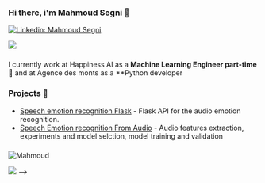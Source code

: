 ### Hi there, i'm Mahmoud Segni 👋

[![Linkedin: Mahmoud Segni](https://img.shields.io/badge/-Mahmoud%20Segni-blue?style=flat-square&logo=Linkedin&logoColor=white&link=https://www.linkedin.com/in/ovbystrova/)](https://www.linkedin.com/in/segni-mahmoud/)


![](https://komarev.com/ghpvc/?username=mahmoudsegni&color=blue)
###

I currently work at Happiness AI  as a **Machine Learning Engineer part-time 🏦** and at Agence des monts as a **Python developer

<!-- More information about my work experience and background you can see here: [CV](resources/OlgaBystrovaCV.pdf) -->

### Projects 🐾
- [Speech emotion recognition Flask](https://github.com/mahmoudsegni/Flask-API-for-Audio-emotion-recognition) - Flask API for the audio emotion recognition.
- [Speech Emotion recognition From Audio](https://github.com/mahmoudsegni/Speech-emotion-recognition-training) - Audio features extraction, experiments and model selction, model training and validation

###  
![Mahmoud](https://github-readme-stats.vercel.app/api?username=mahmoudsegni&show_icons=true&theme=dark)


<!-- ### Recent Activity
<!--START_SECTION:activity-->
<!-- 1. ❗️ Opened issue [#2](https://github.com/ovbystrova/InstructionNER/issues/2) in [ovbystrova/InstructionNER](https://github.com/ovbystrova/InstructionNER)
<!--END_SECTION:activity-->
![](https://hit.yhype.me/github/profile?user_id=31935102) -->
